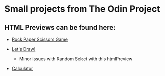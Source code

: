 # Small projects from The Odin Project

## HTML Previews can be found here:

- [Rock Paper Scissors Game](https://atrobert.github.io/odin_project/index.html)

- [Let's Draw!](https://htmlpreview.github.io/?https://github.com/atRobert/odin_project/blob/master/draw/index.html#/bored)

  - Minor issues with Random Select with this htmlPreview

- [Calculator](https://htmlpreview.github.io/?https://github.com/atRobert/odin_project/blob/master/calculator/calc.html#/bored)
